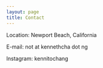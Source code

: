 ```yaml
---
layout: page
title: Contact
---
```


Location: Newport Beach, California

E-mail: not at kennethcha dot ng

Instagram: kennitochang
